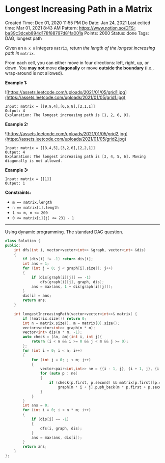 # Longest Increasing Path in a Matrix

Created Time: Dec 01, 2020 11:55 PM
Do Date: Jan 24, 2021
Last edited time: Mar 01, 2021 8:43 AM
Pattern: https://www.notion.so/DFS-ba39c3dceb894d178f88767d81fa001a
Points: 2000
Status: done
Tags: DAG, longest path

Given an `m x n` integers `matrix`, return *the length of the longest increasing path in* `matrix`.

From each cell, you can either move in four directions: left, right, up, or down. You **may not** move **diagonally** or move **outside the boundary** (i.e., wrap-around is not allowed).

**Example 1:**

![https://assets.leetcode.com/uploads/2021/01/05/grid1.jpg](https://assets.leetcode.com/uploads/2021/01/05/grid1.jpg)

```
Input: matrix = [[9,9,4],[6,6,8],[2,1,1]]
Output: 4
Explanation: The longest increasing path is [1, 2, 6, 9].

```

**Example 2:**

![https://assets.leetcode.com/uploads/2021/01/05/grid2.jpg](https://assets.leetcode.com/uploads/2021/01/05/grid2.jpg)

```
Input: matrix = [[3,4,5],[3,2,6],[2,2,1]]
Output: 4
Explanation: The longest increasing path is [3, 4, 5, 6]. Moving diagonally is not allowed.

```

**Example 3:**

```
Input: matrix = [[1]]
Output: 1

```

**Constraints:**

- `m == matrix.length`
- `n == matrix[i].length`
- `1 <= m, n <= 200`
- `0 <= matrix[i][j] <= 231 - 1`

---

Using dynamic programming. The standard DAG question. 

```cpp
class Solution {
public:
    int dfs(int i, vector<vector<int>> &graph, vector<int> &dis)
    {
        if (dis[i] != -1) return dis[i];
        int ans = 1; 
        for (int j = 0; j < graph[i].size(); j++)
        {
            if (dis[graph[i][j]] == -1)
                dfs(graph[i][j], graph, dis);
            ans = max(ans, 1 + dis[graph[i][j]]);
        }
        dis[i] = ans;
        return ans;
    }
    
    int longestIncreasingPath(vector<vector<int>>& matrix) {
        if (!matrix.size()) return 0;
        int n = matrix.size(), m = matrix[0].size();
        vector<vector<int>> graph(n * m);
        vector<int> dis(n * m, -1);
        auto check = [&n, &m](int i, int j){
            return (i < n && i >= 0 && j < m && j >= 0);
        };
        for (int i = 0; i < n; i++)
        {
            for (int j = 0; j < m; j++)
            {
                vector<pair<int,int>> ne = {{i - 1, j}, {i + 1, j}, {i, j - 1}, {i, j + 1}};
                for (auto p : ne)
                {
                    if (check(p.first, p.second) && matrix[p.first][p.second] > matrix[i][j])
                        graph[m * i + j].push_back(m * p.first + p.second);
                }
            }
        }
        int ans = 0; 
        for (int i = 0; i < n * m; i++)
        {
            if (dis[i] == -1)
            {
                dfs(i, graph, dis);
            }
            ans = max(ans, dis[i]);
        }
        return ans;
    }
};
```